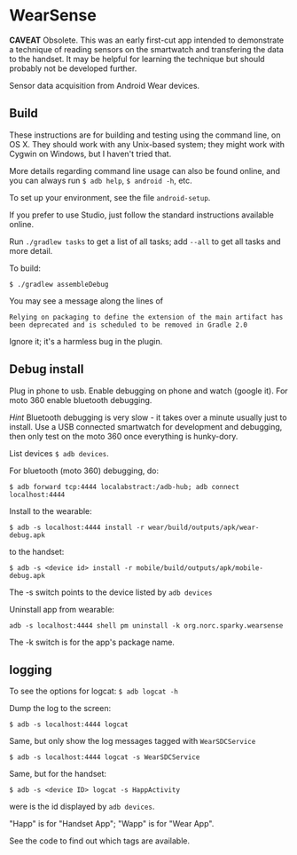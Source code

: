 WearSense
===========

**CAVEAT** Obsolete.  This was an early first-cut app intended to
  demonstrate a technique of reading sensors on the smartwatch and
  transfering the data to the handset.  It may be helpful for learning
  the technique but should probably not be developed further.

Sensor data acquisition from Android Wear devices.


## Build

These instructions are for building and testing using the command
line, on OS X.  They should work with any Unix-based system; they
might work with Cygwin on Windows, but I haven't tried that.

More details regarding command line usage can also be found
online, and you can always run `$ adb help`, `$ android -h`, etc.

To set up your environment, see the file `android-setup`.

If you prefer to use Studio, just follow the standard
instructions available online.

Run `./gradlew tasks` to get a list of all tasks; add `--all` to get
all tasks and more detail.

To build:

```
$ ./gradlew assembleDebug
```

You may see a message along the lines of

```
Relying on packaging to define the extension of the main artifact has been deprecated and is scheduled to be removed in Gradle 2.0
```

Ignore it; it's a harmless bug in the plugin.


## Debug install

Plug in phone to usb.  Enable debugging on phone and watch (google
it).  For moto 360 enable bluetooth debugging.

*Hint* Bluetooth debugging is very slow - it takes over a minute
 usually just to install.  Use a USB connected smartwatch for
 development and debugging, then only test on the moto 360 once
 everything is hunky-dory.

List devices `$ adb devices`.

For bluetooth (moto 360) debugging, do:

```
$ adb forward tcp:4444 localabstract:/adb-hub; adb connect localhost:4444
```

Install to the wearable:

```
$ adb -s localhost:4444 install -r wear/build/outputs/apk/wear-debug.apk
```

to the handset:

```
$ adb -s <device id> install -r mobile/build/outputs/apk/mobile-debug.apk
```

The -s switch points to the device listed by `adb devices`

Uninstall app from wearable:

```
adb -s localhost:4444 shell pm uninstall -k org.norc.sparky.wearsense
```

The -k switch is for the app's package name.

## logging

To see the options for logcat:  `$ adb logcat -h`

Dump the log to the screen:

```
$ adb -s localhost:4444 logcat
```

Same, but only show the log messages tagged with `WearSDCService`

```
$ adb -s localhost:4444 logcat -s WearSDCService
```

Same, but for the handset:

```
$ adb -s <device ID> logcat -s HappActivity
```

were <device ID> is the id displayed by `adb devices`.

"Happ" is for "Handset App"; "Wapp" is for "Wear App".

See the code to find out which tags are available.
